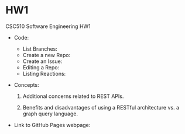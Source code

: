 # HW1
CSC510 Software Engineering HW1

* Code:
  * List Branches:
  * Create a new Repo:
  * Create an Issue: 
  * Editing a Repo:
  * Listing Reactions:

* Concepts:
  1. Additional concerns related to REST APIs.

  2. Benefits and disadvantages of using a RESTful architecture vs. a graph query language.
  

 * Link to GitHub Pages webpage: 
